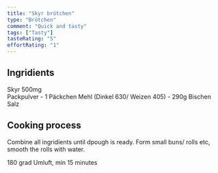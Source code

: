 ```yaml
---
title: "Skyr brötchen"
type: "Brötchen"
comment: "Quick and tasty"
tags: ["Tasty"]
tasteRating: "5"
effortRating: "1"
---
```


## Ingridients

Skyr 500mg   
Packpulver - 1 Päckchen
Mehl (Dinkel 630/ Weizen 405) - 290g
Bischen Salz
 

## Cooking process

Combine all ingridients until dpough is ready. Form small buns/ rolls etc, smooth the rolls with water.

180 grad Umluft, min 15 minutes

